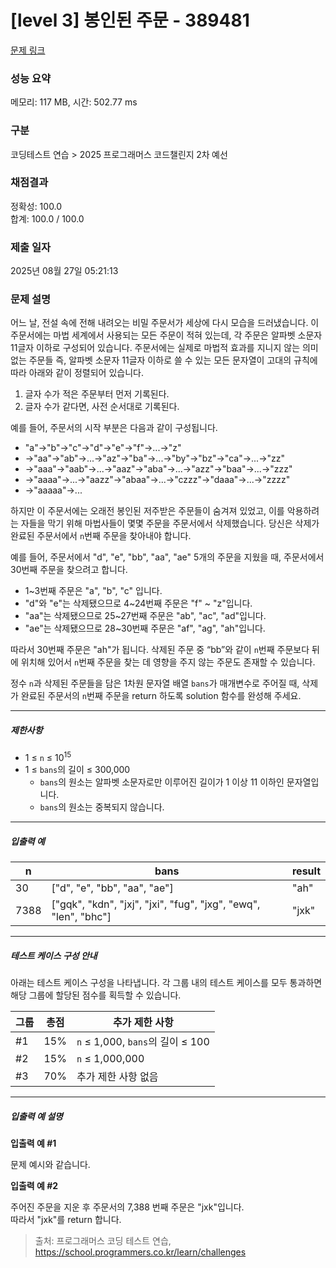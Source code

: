 # [level 3] 봉인된 주문 - 389481 

[문제 링크](https://school.programmers.co.kr/learn/courses/30/lessons/389481#) 

### 성능 요약

메모리: 117 MB, 시간: 502.77 ms

### 구분

코딩테스트 연습 > 2025 프로그래머스 코드챌린지 2차 예선

### 채점결과

정확성: 100.0<br/>합계: 100.0 / 100.0

### 제출 일자

2025년 08월 27일 05:21:13

### 문제 설명

<p>어느 날, 전설 속에 전해 내려오는 비밀 주문서가 세상에 다시 모습을 드러냈습니다. 이 주문서에는 마법 세계에서 사용되는 모든 주문이 적혀 있는데, 각 주문은 알파벳 소문자 11글자 이하로 구성되어 있습니다. 주문서에는 실제로 마법적 효과를 지니지 않는 의미 없는 주문들 즉, 알파벳 소문자 11글자 이하로 쓸 수 있는 모든 문자열이 고대의 규칙에 따라 아래와 같이 정렬되어 있습니다.</p>

<ol>
<li>글자 수가 적은 주문부터 먼저 기록된다.</li>
<li>글자 수가 같다면, 사전 순서대로 기록된다.</li>
</ol>

<p>예를 들어, 주문서의 시작 부분은 다음과 같이 구성됩니다.</p>

<ul>
<li>"a"→"b"→"c"→"d"→"e"→"f"→...→"z"</li>
<li>→"aa"→"ab"→...→"az"→"ba"→...→"by"→"bz"→"ca"→...→"zz"</li>
<li>→"aaa"→"aab"→...→"aaz"→"aba"→...→"azz"→"baa"→...→"zzz"</li>
<li>→"aaaa"→...→"aazz"→"abaa"→...→"czzz"→"daaa"→...→"zzzz"</li>
<li>→"aaaaa"→...</li>
</ul>

<p>하지만 이 주문서에는 오래전 봉인된 저주받은 주문들이 숨겨져 있었고, 이를 악용하려는 자들을 막기 위해 마법사들이 몇몇 주문을 주문서에서 삭제했습니다. 당신은 삭제가 완료된 주문서에서 <code>n</code>번째 주문을 찾아내야 합니다.</p>

<p>예를 들어, 주문서에서 "d", "e", "bb", "aa", "ae" 5개의 주문을 지웠을 때, 주문서에서 30번째 주문을 찾으려고 합니다.</p>

<ul>
<li>1~3번째 주문은 "a", "b", "c" 입니다.</li>
<li>"d"와 "e"는 삭제됐으므로 4~24번째 주문은 "f" ~ "z"입니다.</li>
<li>"aa"는 삭제됐으므로 25~27번째 주문은 "ab", "ac", "ad"입니다.</li>
<li>"ae"는 삭제됐으므로 28~30번째 주문은 "af", "ag", "ah"입니다.</li>
</ul>

<p>따라서 30번째 주문은 "ah"가 됩니다. 삭제된 주문 중 “bb”와 같이 <code>n</code>번째 주문보다 뒤에 위치해 있어서 <code>n</code>번째 주문을 찾는 데 영향을 주지 않는 주문도 존재할 수 있습니다.</p>

<p>정수 <code>n</code>과 삭제된 주문들을 담은 1차원 문자열 배열 <code>bans</code>가 매개변수로 주어질 때, 삭제가 완료된 주문서의 <code>n</code>번째 주문을 return 하도록 solution 함수를 완성해 주세요.</p>

<hr>

<h5>제한사항</h5>

<ul>
<li>1 ≤ <code>n</code> ≤ 10<sup>15</sup></li>
<li>1 ≤ <code>bans</code>의 길이 ≤ 300,000

<ul>
<li><code>bans</code>의 원소는 알파벳 소문자로만 이루어진 길이가 1 이상 11 이하인 문자열입니다.</li>
<li><code>bans</code>의 원소는 중복되지 않습니다.</li>
</ul></li>
</ul>

<hr>

<h5>입출력 예</h5>
<table class="table">
        <thead><tr>
<th>n</th>
<th>bans</th>
<th>result</th>
</tr>
</thead>
        <tbody><tr>
<td>30</td>
<td>["d", "e", "bb", "aa", "ae"]</td>
<td>"ah"</td>
</tr>
<tr>
<td>7388</td>
<td>["gqk", "kdn", "jxj", "jxi", "fug", "jxg", "ewq", "len", "bhc"]</td>
<td>"jxk"</td>
</tr>
</tbody>
      </table>
<hr>

<h5>테스트 케이스 구성 안내</h5>

<p>아래는 테스트 케이스 구성을 나타냅니다. 각 그룹 내의 테스트 케이스를 모두 통과하면 해당 그룹에 할당된 점수를 획득할 수 있습니다.</p>
<table class="table">
        <thead><tr>
<th>그룹</th>
<th>총점</th>
<th>추가 제한 사항</th>
</tr>
</thead>
        <tbody><tr>
<td>#1</td>
<td>15%</td>
<td><code>n</code> ≤ 1,000, <code>bans</code>의 길이 ≤ 100</td>
</tr>
<tr>
<td>#2</td>
<td>15%</td>
<td><code>n</code> ≤ 1,000,000</td>
</tr>
<tr>
<td>#3</td>
<td>70%</td>
<td>추가 제한 사항 없음</td>
</tr>
</tbody>
      </table>
<hr>

<h5>입출력 예 설명</h5>

<p><strong>입출력 예 #1</strong></p>

<p>문제 예시와 같습니다.</p>

<p><strong>입출력 예 #2</strong></p>

<p>주어진 주문을 지운 후 주문서의 7,388 번째 주문은 "jxk"입니다.<br>
따라서 "jxk"를 return 합니다.</p>


> 출처: 프로그래머스 코딩 테스트 연습, https://school.programmers.co.kr/learn/challenges